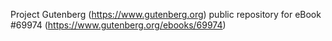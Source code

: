 Project Gutenberg (https://www.gutenberg.org) public repository for
eBook #69974 (https://www.gutenberg.org/ebooks/69974)
